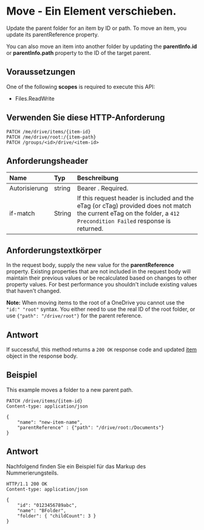 # <a name="move-an-item"></a>Move - Ein Element verschieben.

Update the parent folder for an item by ID or path. To move an item, you update its parentReference property.

You can also move an item into another folder by updating the **parentInfo.id** or **parentInfo.path** property to the ID of the target parent.

## <a name="prerequisites"></a>Voraussetzungen
One of the following **scopes** is required to execute this API:

  * Files.ReadWrite

## <a name="http-request"></a>Verwenden Sie diese HTTP-Anforderung

```http
PATCH /me/drive/items/{item-id}
PATCH /me/drive/root:/{item-path}
PATCH /groups/<id>/drive/<item-id>
```

## <a name="request-headers"></a>Anforderungsheader

| Name          | Typ   | Beschreibung                                                                                                                                                         |
|:--------------|:-------|:--------------------------------------------------------------------------------------------------------------------------------------------------------------------|
| Autorisierung | string | Bearer <token>. Required.                                                                                                                                           |
| if-match      | String | If this request header is included and the eTag (or cTag) provided does not match the current eTag on the folder, a `412 Precondition Failed` response is returned. |


## <a name="request-body"></a>Anforderungstextkörper
In the request body, supply the new value for the **parentReference** property. Existing properties that are not included in the request body will maintain their previous values or be recalculated based on changes to other property values. For best performance you shouldn't include existing values that haven't changed.

**Note:** When moving items to the root of a OneDrive you cannot use the `"id:" "root"` syntax. You either need to use the real ID of the root folder, or use `{"path": "/drive/root"}` for the parent reference.

## <a name="response"></a>Antwort
If successful, this method returns a `200 OK` response code and updated [item](../resources/driveitem.md) object in the response body.

## <a name="example"></a>Beispiel
This example moves a folder to a new parent path.

<!-- {
  "blockType": "request",
  "name": "update_item"
}-->
```http
PATCH /drive/items/{item-id}
Content-type: application/json

{
    "name": "new-item-name",
    "parentReference" : {"path": "/drive/root:/Documents"}
}
```

## <a name="response"></a>Antwort
Nachfolgend finden Sie ein Beispiel für das Markup des Nummerierungsteils.
<!-- {
  "blockType": "response",
  "truncated": true,
  "@odata.type": "microsoft.graph.driveItem"
} -->
```http
HTTP/1.1 200 OK
Content-type: application/json

{
    "id": "0123456789abc",
    "name": "BFolder",
    "folder": { "childCount": 3 }
}
```

<!-- uuid: 8fcb5dbc-d5aa-4681-8e31-b001d5168d79
2015-10-25 14:57:30 UTC -->
<!-- {
  "type": "#page.annotation",
  "description": "Move item",
  "keywords": "",
  "section": "documentation",
  "tocPath": ""
}-->
